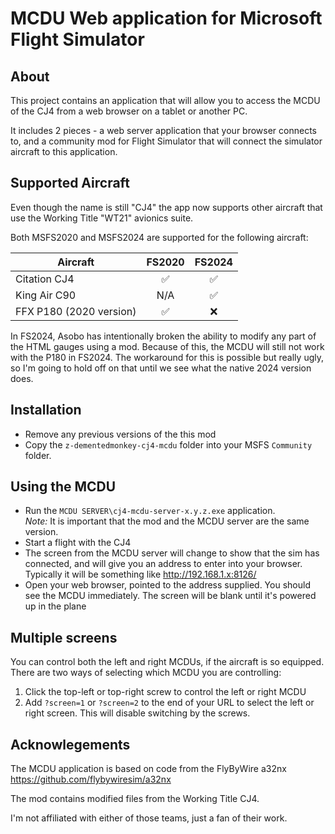 # MCDU Web application for Microsoft Flight Simulator

## About
This project contains an application that will allow you to access
the MCDU of the CJ4 from a web browser on a tablet
or another PC.

It includes 2 pieces - a web server application that your browser
connects to, and a community mod for Flight Simulator
that will connect the simulator aircraft to this application.   

## Supported Aircraft

Even though the name is still "CJ4" the app now supports
other aircraft that use the Working Title "WT21"
avionics suite.

Both MSFS2020 and MSFS2024 are supported for the 
following aircraft:

| Aircraft            |  FS2020  |  FS2024  |
| --------            | :------: | :------: | 
| Citation CJ4        | ✅       | ✅      |
| King Air C90        | N/A       | ✅      |
| FFX P180 (2020 version) |✅    | ❌     |

In FS2024, Asobo has intentionally broken the ability to modify
any part of the HTML gauges using a mod.   Because of this, the
MCDU will still not work with the P180 in FS2024.   The workaround
for this is possible but really ugly, so I'm going to hold off
on that until we see what the native 2024 version does.

## Installation
* Remove any previous versions of the this mod
* Copy the `z-dementedmonkey-cj4-mcdu` folder into your MSFS `Community` folder.<br/>

## Using the MCDU
* Run the `MCDU SERVER\cj4-mcdu-server-x.y.z.exe` application.  <br/>
_Note:_ It is important that the mod and the MCDU server are the same version.
* Start a flight with the CJ4
* The screen from the MCDU server will change to show that
the sim has connected, and will give you an address to enter
into your browser.   Typically it will be something like http://192.168.1.x:8126/
* Open your web browser, pointed to the address supplied.   You should see the MCDU immediately.   The screen will be
blank until it's powered up in the plane

## Multiple screens
You can control both the left and right MCDUs, if the aircraft is so equipped.  There are two ways of selecting which
MCDU you are controlling:
1. Click the top-left or top-right screw to control the left or right MCDU
2. Add `?screen=1` or `?screen=2` to the end of your URL to select the left or right screen.  This will
disable switching by the screws.

## Acknowlegements
The MCDU application is based on code from the FlyByWire a32nx https://github.com/flybywiresim/a32nx 

The mod contains modified files from the Working Title CJ4.

I'm not affiliated with either of those teams, just a fan of their work.
